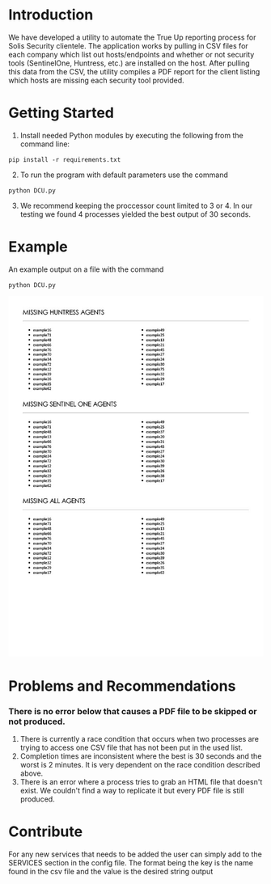 # Introduction 

We have developed a utility to automate the True Up reporting process for Solis Security clientele. The application works by pulling in CSV files for each company which list out hosts/endpoints and whether or not security tools (SentinelOne, Huntress, etc.) 
are installed on the host. After pulling this data from the CSV, the utility compiles a PDF report for the client listing which hosts are missing each security tool provided. 

# Getting Started
1.	Install needed Python modules by executing the following from the command line:

```
pip install -r requirements.txt
```
2.	To run the program with default parameters use the command

```
python DCU.py
```
3. We recommend keeping the proccessor count limited to 3 or 4. In our testing we found 4 processes yielded the best output of 30 seconds.

# Example
An example output on a file with the command
```
python DCU.py
```
![example](exampleOutput.jpg)

# Problems and Recommendations
### There is no error below that causes a PDF file to be skipped or not produced.
1. There is currently a race condition that occurs when two processes are trying to access one CSV file that has not been put in the used list.
2. Completion times are inconsistent where the best is 30 seconds and the worst is 2 minutes. It is very dependent on the race condition described above.
3. There is an error where a process tries to grab an HTML file that doesn't exist. We couldn't find a way to replicate it but every PDF file is still produced.

# Contribute
For any new services that needs to be added the user can simply add to the SERVICES section in the config file. The format being the key is the name found in the csv file and the value is the desired string output
